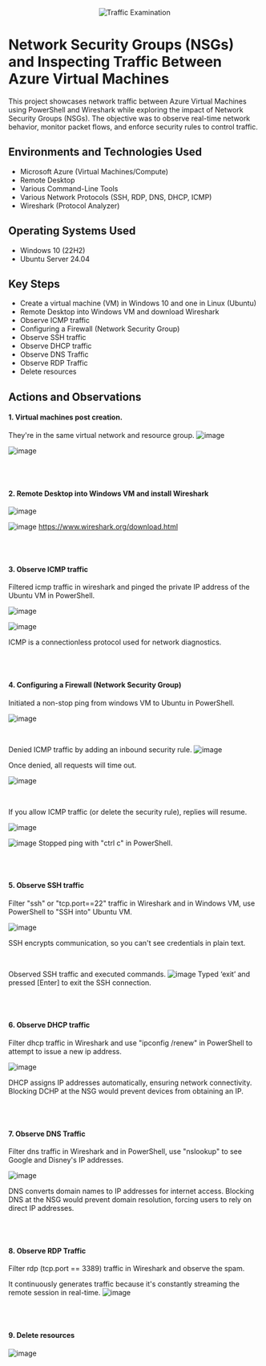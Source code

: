 <p align="center">
<img src="https://i.imgur.com/Ua7udoS.png" alt="Traffic Examination"/>
</p>

<h1>Network Security Groups (NSGs) and Inspecting Traffic Between Azure Virtual Machines</h1>
This project showcases network traffic between Azure Virtual Machines using PowerShell and Wireshark while exploring the impact of Network Security Groups (NSGs). The objective was to observe real-time network behavior, monitor packet flows, and enforce security rules to control traffic. <br />



<h2>Environments and Technologies Used</h2>

- Microsoft Azure (Virtual Machines/Compute)
- Remote Desktop
- Various Command-Line Tools
- Various Network Protocols (SSH, RDP, DNS, DHCP, ICMP)
- Wireshark (Protocol Analyzer)

<h2>Operating Systems Used </h2>

- Windows 10 (22H2)
- Ubuntu Server 24.04

<h2>Key Steps</h2>

- Create a virtual machine (VM) in Windows 10 and one in Linux (Ubuntu)
- Remote Desktop into Windows VM and download Wireshark
- Observe ICMP traffic
- Configuring a Firewall (Network Security Group)
- Observe SSH traffic
- Observe DHCP traffic
- Observe DNS Traffic
- Observe RDP Traffic
- Delete resources

<h2>Actions and Observations</h2>

<h4>1. Virtual machines post creation.</h4>  

They're in the same virtual network and resource group.
![image](https://github.com/user-attachments/assets/62aefcc0-132f-4cf4-aeda-0649cc3b3c48)

![image](https://github.com/user-attachments/assets/0a422f05-f364-41c3-baa0-02658e233d3b)

<br>
<br>

<h4>2. Remote Desktop into Windows VM and install Wireshark</h4>

![image](https://github.com/user-attachments/assets/b9793e80-f932-4b02-866b-609a00fa67f1)

![image](https://github.com/user-attachments/assets/9f1ed518-b69b-4079-bb7c-363ca3212bda)
https://www.wireshark.org/download.html

<br>
<br>

<h4>3. Observe ICMP traffic</h4>

Filtered icmp traffic in wireshark and pinged the private IP address of the Ubuntu VM in PowerShell.

![image](https://github.com/user-attachments/assets/40b6f5f4-28fe-48cd-b57d-8aab656bfcb6) 

![image](https://github.com/user-attachments/assets/43bbf66c-d79f-4771-8047-e151a0c46443)

ICMP is a connectionless protocol used for network diagnostics.

<br>
<br>

<h4>4. Configuring a Firewall (Network Security Group)</h4>

Initiated a non-stop ping from windows VM to Ubuntu in PowerShell.

![image](https://github.com/user-attachments/assets/1498dcd5-d8c6-4167-8ec6-7228c0fe51ef)

<br>

Denied ICMP traffic by adding an inbound security rule.
![image](https://github.com/user-attachments/assets/faa82324-460d-481f-9d50-92e7caa170a5)

Once denied, all requests will time out.

![image](https://github.com/user-attachments/assets/5667e010-0486-45b7-9abf-79ca682332bc) 

<br>

If you allow ICMP traffic (or delete the security rule), replies will resume. 

![image](https://github.com/user-attachments/assets/cb35776f-11d1-42e9-ab7e-de893ec59b3a)

![image](https://github.com/user-attachments/assets/a7d8df4b-3991-40b2-8e54-b769cb4eea36)
Stopped ping with "ctrl c" in PowerShell.

<br>
<br>

<h4>5. Observe SSH traffic</h4>

Filter "ssh" or "tcp.port==22" traffic in Wireshark and in Windows VM, use PowerShell to "SSH into" Ubuntu VM.

![image](https://github.com/user-attachments/assets/a1cf2163-55ee-4ce8-8f37-0dc4708fae1f)

SSH encrypts communication, so you can't see credentials in plain text.

<br>

Observed SSH traffic and executed commands.
![image](https://github.com/user-attachments/assets/a7b1b76f-e845-47d9-a12b-0737a862d325)
Typed ‘exit’ and pressed [Enter] to exit the SSH connection.

<br>
<br>

<h4>6. Observe DHCP traffic</h4>

Filter dhcp traffic in Wireshark and use "ipconfig /renew" in PowerShell to attempt to issue a new ip address.

![image](https://github.com/user-attachments/assets/9575fbd2-1265-411f-ae5a-0c5b8c3d00f6)

DHCP assigns IP addresses automatically, ensuring network connectivity. Blocking DCHP at the NSG would prevent devices from obtaining an IP.

<br>
<br>

<h4>7. Observe DNS Traffic</h4>

Filter dns traffic in Wireshark and in PowerShell, use "nslookup" to see Google and Disney's IP addresses.

![image](https://github.com/user-attachments/assets/9abe62d7-a011-4f6e-9a56-91d0fc53cf98)

DNS converts domain names to IP addresses for internet access. Blocking DNS at the NSG would prevent domain resolution, forcing users to rely on direct IP addresses.

<br>
<br>

<h4>8. Observe RDP Traffic</h4>

Filter rdp (tcp.port == 3389) traffic in Wireshark and observe the spam.

It continuously generates traffic because it's constantly streaming the remote session in real-time.
![image](https://github.com/user-attachments/assets/f6a56c3f-d9bd-4ac7-af91-a54e41a164e1)

<br>
<br>

<h4>9. Delete resources</h4>

![image](https://github.com/user-attachments/assets/1f3130dc-e269-4852-8ad6-2030c3dcd899)






